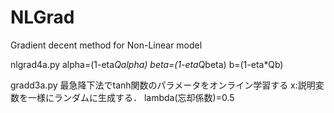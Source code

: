 # NLGrad
Gradient decent method for Non-Linear model

nlgrad4a.py
alpha=(1-eta*Qalpha)
beta=(1-eta*Qbeta)
b=(1-eta*Qb)

gradd3a.py
最急降下法でtanh関数のパラメータをオンライン学習する
x:説明変数を一様にランダムに生成する．
lambda(忘却係数)=0.5


